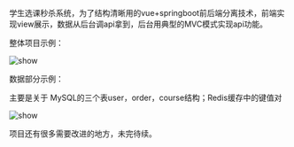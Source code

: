 学生选课秒杀系统，为了结构清晰用的vue+springboot前后端分离技术，前端实现view展示，数据从后台调api拿到，后台用典型的MVC模式实现api功能。

整体项目示例：

<img src="https://github.com/luojiaxuan/seckill-lesson-system/blob/master/images/the_total_demo.gif" alt="show" />

数据部分示例：

主要是关于 MySQL的三个表user，order，course结构；Redis缓存中的键值对

<img src="https://github.com/luojiaxuan/seckill-lesson-system/blob/master/images/the_data_part.gif" alt="show" />


项目还有很多需要改进的地方，未完待续。